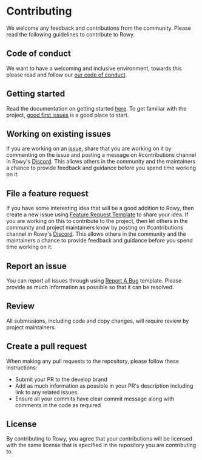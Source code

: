# Contributing

We welcome any feedback and contributions from the community. Please read the following guidelines to contribute to Rowy.

## Code of conduct

We want to have a welcoming and inclusive environment, towards this please read and follow our [our code of conduct](https://github.com/rowyio/rowy/blob/main/CODE_OF_CONDUCT.md).

## Getting started

Read the documentation on getting started [here](http://docs.rowy.io/). To get familiar with the project, [good first issues](https://github.com/rowyio/rowy/projects/3) is a good place to start. 

## Working on existing issues

If you are working on an  [issue](https://github.com/rowyio/rowy/issues), share that you are working on it by commenting on the issue and posting a message on #contributions channel in Rowy's [Discord](https://discord.com/invite/B8yAD5PDX4). 
This allows others in the community and the maintainers a chance to provide feedback and guidance before you spend time working on it.

## File a feature request

If you have some interesting idea that will be a good addition to Rowy, then create a new issue using [Feature Request Template](https://github.com/rowyio/rowy/issues/new?assignees=&labels=&template=feature_request.md) 
to share your idea. If you are working on this to contribute to the project, then let others in the community and project maintainers know by posting on #contributions channel in Rowy's [Discord](https://discord.com/invite/B8yAD5PDX4). 
This allows others in the community and the maintainers a chance to provide feedback and guidance before you spend time working on it.

## Report an issue

You can report all issues through using [Report A Bug](https://github.com/rowyio/rowy/issues/new?assignees=&labels=&template=bug_report.md) template. Please provide as much information as possible so that it can be resolved.

## Review

All submissions, including code and copy changes, will require review by project maintainers.

## Create a pull request

When making any pull requests to the repository, please follow these instructions:

- Submit your PR to the develop brand
- Add as much information as possible in your PR's description including link to any related issues.
- Ensure all your commits have clear commit message along with comments in the code as required

## License

By contributing to Rowy, you agree that your contributions will be licensed with the same license that is specified in the repository you are contributing to.
